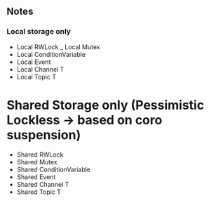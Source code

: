 ## Notes

### Local storage only

- Local RWLock
_ Local Mutex
- Local ConditionVariable
- Local Event
- Local Channel T
- Local Topic T

# Shared Storage only (Pessimistic Lockless -> based on coro suspension)

- Shared RWLock
- Shared Mutex
- Shared ConditionVariable
- Shared Event
- Shared Channel T
- Shared Topic T


